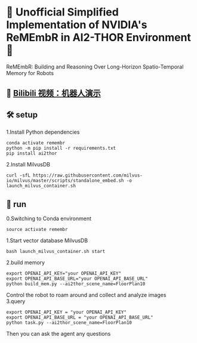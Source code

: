 # 🤖 Unofficial Simplified Implementation of NVIDIA's ReMEmbR in AI2-THOR Environment 🧠
ReMEmbR: Building and Reasoning Over Long-Horizon Spatio-Temporal Memory for Robots 
## 🎥 [Bilibili 视频：机器人演示](https://www.bilibili.com/video/BV1nRbkzmEZd/?spm_id_from=333.1387.homepage.video_card.click&vd_source=f5aceb5f4e7793d3e5cabca8dcfa32ed)
## 🛠️ setup
1.Install Python dependencies
```
conda activate remembr
python -m pip install -r requirements.txt
pip install ai2thor
```
2.Install MilvusDB
```
curl -sfL https://raw.githubusercontent.com/milvus-io/milvus/master/scripts/standalone_embed.sh -o launch_milvus_container.sh
```

## 🚀 run
0.Switching to Conda environment
```
source activate remembr
```
1.Start vector database MilvusDB
```
bash launch_milvus_container.sh start
```
2.build memory
```
export OPENAI_API_KEY="your OPENAI_API_KEY"
export OPENAI_API_BASE_URL="your OPENAI_API_BASE_URL"
python build_mem.py --ai2thor_scene_name=FloorPlan10
```
Control the robot to roam around and collect and analyze images \
3.query
```
export OPENAI_API_KEY = "your OPENAI_API_KEY"
export OPENAI_API_BASE_URL = "your OPENAI_API_BASE_URL"
python task.py --ai2thor_scene_name=FloorPlan10
```
Then you can ask the agent any questions 


    

